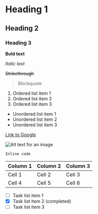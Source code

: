 # Heading 1
## Heading 2
### Heading 3

**Bold text**

*Italic text*

~~Strikethrough~~

> Blockquote

1. Ordered list item 1
2. Ordered list item 2
3. Ordered list item 3

- Unordered list item 1
- Unordered list item 2
- Unordered list item 3

[Link to Google](https://www.google.com)

![Alt text for an image](https://via.placeholder.com/150)

`Inline code`

| Column 1 | Column 2 | Column 3 |
| -------- | -------- | -------- |
| Cell 1   | Cell 2   | Cell 3   |
| Cell 4   | Cell 5   | Cell 6   |

- [ ] Task list item 1
- [x] Task list item 2 (completed)
- [ ] Task list item 3
